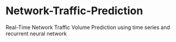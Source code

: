 # Network-Traffic-Prediction
Real-Time Network Traffic Volume Prediction using time series and recurrent neural network
